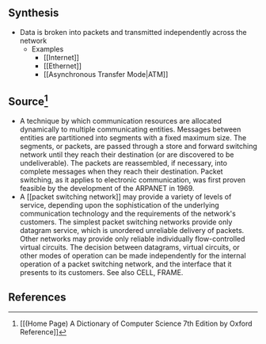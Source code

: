 ## Synthesis
- Data is broken into packets and transmitted independently across the network
	- Examples
		- [[Internet]]
		- [[Ethernet]]
		- [[Asynchronous Transfer Mode|ATM]]
## Source[^1]
- A technique by which communication resources are allocated dynamically to multiple communicating entities. Messages between entities are partitioned into segments with a fixed maximum size. The segments, or packets, are passed through a store and forward switching network until they reach their destination (or are discovered to be undeliverable). The packets are reassembled, if necessary, into complete messages when they reach their destination. Packet switching, as it applies to electronic communication, was first proven feasible by the development of the ARPANET in 1969.
- A [[packet switching network]] may provide a variety of levels of service, depending upon the sophistication of the underlying communication technology and the requirements of the network's customers. The simplest packet switching networks provide only datagram service, which is unordered unreliable delivery of packets. Other networks may provide only reliable individually flow-controlled virtual circuits. The decision between datagrams, virtual circuits, or other modes of operation can be made independently for the internal operation of a packet switching network, and the interface that it presents to its customers. See also CELL, FRAME.
## References

[^1]: [[(Home Page) A Dictionary of Computer Science 7th Edition by Oxford Reference]]
